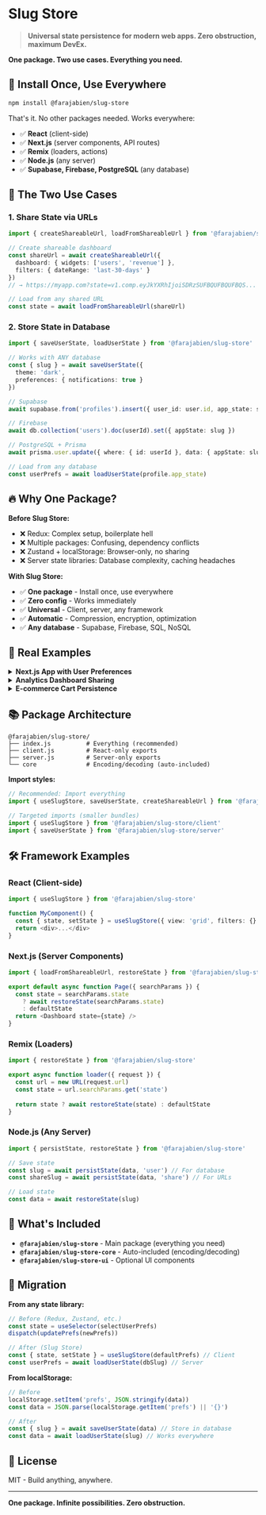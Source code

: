 # Slug Store

> **Universal state persistence for modern web apps. Zero obstruction, maximum DevEx.**

**One package. Two use cases. Everything you need.**

## 🎯 Install Once, Use Everywhere

```bash
npm install @farajabien/slug-store
```

That's it. No other packages needed. Works everywhere:
- ✅ **React** (client-side)
- ✅ **Next.js** (server components, API routes)  
- ✅ **Remix** (loaders, actions)
- ✅ **Node.js** (any server)
- ✅ **Supabase, Firebase, PostgreSQL** (any database)

## 🎯 The Two Use Cases

### 1. **Share State via URLs** 
```typescript
import { createShareableUrl, loadFromShareableUrl } from '@farajabien/slug-store'

// Create shareable dashboard
const shareUrl = await createShareableUrl({
  dashboard: { widgets: ['users', 'revenue'] },
  filters: { dateRange: 'last-30-days' }
})
// → https://myapp.com?state=v1.comp.eyJkYXRhIjoiSDRzSUFBQUFBQUFBQS...

// Load from any shared URL  
const state = await loadFromShareableUrl(shareUrl)
```

### 2. **Store State in Database**
```typescript
import { saveUserState, loadUserState } from '@farajabien/slug-store'

// Works with ANY database
const { slug } = await saveUserState({
  theme: 'dark',
  preferences: { notifications: true }
})

// Supabase
await supabase.from('profiles').insert({ user_id: user.id, app_state: slug })

// Firebase  
await db.collection('users').doc(userId).set({ appState: slug })

// PostgreSQL + Prisma
await prisma.user.update({ where: { id: userId }, data: { appState: slug } })

// Load from any database
const userPrefs = await loadUserState(profile.app_state)
```

## 🔥 Why One Package?

**Before Slug Store:**
- ❌ Redux: Complex setup, boilerplate hell
- ❌ Multiple packages: Confusing, dependency conflicts  
- ❌ Zustand + localStorage: Browser-only, no sharing
- ❌ Server state libraries: Database complexity, caching headaches

**With Slug Store:**
- ✅ **One package** - Install once, use everywhere
- ✅ **Zero config** - Works immediately
- ✅ **Universal** - Client, server, any framework
- ✅ **Automatic** - Compression, encryption, optimization
- ✅ **Any database** - Supabase, Firebase, SQL, NoSQL

## 🚀 Real Examples

<details>
<summary><strong>Next.js App with User Preferences</strong></summary>

```typescript
// app/profile/page.tsx (Server Component)
import { loadUserState } from '@farajabien/slug-store'
import { createServerComponentClient } from '@supabase/auth-helpers-nextjs'

export default async function ProfilePage() {
  const supabase = createServerComponentClient()
  const { data: { user } } = await supabase.auth.getUser()
  
  // Load user preferences from database
  const { data: profile } = await supabase
    .from('profiles') 
    .select('app_state')
    .eq('user_id', user.id)
    .single()
    
  const userSettings = profile?.app_state 
    ? await loadUserState(profile.app_state)
    : { theme: 'light', layout: 'grid' }

  return <Dashboard settings={userSettings} />
}

// components/settings-form.tsx (Client Component)
'use client'
import { saveUserState } from '@farajabien/slug-store'

export function SettingsForm({ currentSettings }) {
  const updateSettings = async (newSettings) => {
    // Save to database
    const { slug } = await saveUserState(newSettings)
    await supabase.from('profiles').upsert({
      user_id: user.id,
      app_state: slug
    })
  }
  
  return <form onSubmit={updateSettings}>...</form>
}
```

</details>

<details>
<summary><strong>Analytics Dashboard Sharing</strong></summary>

```typescript
// Share dashboard configuration
import { createShareableUrl, loadFromShareableUrl } from '@farajabien/slug-store'

// Create shareable dashboard
const dashboardConfig = {
  widgets: ['revenue', 'users', 'conversion'],
  dateRange: { start: '2024-01-01', end: '2024-12-31' },
  filters: { segment: 'enterprise' }
}

const shareUrl = await createShareableUrl(dashboardConfig)
// Send to team: https://analytics.com?state=v1.comp.eyJ...

// Load shared dashboard (any team member)
const config = await loadFromShareableUrl(window.location.href)
```

</details>

<details>
<summary><strong>E-commerce Cart Persistence</strong></summary>

```typescript
// Store cart in user profile (works with any database)
import { saveUserState, loadUserState } from '@farajabien/slug-store'

// Save cart
const cart = {
  items: [{ id: '123', name: 'iPhone 15', price: 999, quantity: 1 }],
  total: 999,
  promoCode: 'SAVE10'
}

const { slug } = await saveUserState(cart)

// Any database works:
// Supabase
await supabase.from('users').update({ cart_state: slug }).eq('id', userId)

// MongoDB  
await User.findByIdAndUpdate(userId, { cartState: slug })

// MySQL
await db.query('UPDATE users SET cart_state = ? WHERE id = ?', [slug, userId])

// Load cart (from any database)
const savedCart = await loadUserState(user.cart_state)
```

</details>

## 📚 Package Architecture

```
@farajabien/slug-store/
├── index.js          # Everything (recommended)
├── client.js         # React-only exports  
├── server.js         # Server-only exports
└── core              # Encoding/decoding (auto-included)
```

**Import styles:**
```typescript
// Recommended: Import everything
import { useSlugStore, saveUserState, createShareableUrl } from '@farajabien/slug-store'

// Targeted imports (smaller bundles)
import { useSlugStore } from '@farajabien/slug-store/client'
import { saveUserState } from '@farajabien/slug-store/server'
```

## 🛠️ Framework Examples

### React (Client-side)
```typescript
import { useSlugStore } from '@farajabien/slug-store'

function MyComponent() {
  const { state, setState } = useSlugStore({ view: 'grid', filters: {} })
  return <div>...</div>
}
```

### Next.js (Server Components)
```typescript
import { loadFromShareableUrl, restoreState } from '@farajabien/slug-store'

export default async function Page({ searchParams }) {
  const state = searchParams.state 
    ? await restoreState(searchParams.state)
    : defaultState
  return <Dashboard state={state} />
}
```

### Remix (Loaders)
```typescript
import { restoreState } from '@farajabien/slug-store'

export async function loader({ request }) {
  const url = new URL(request.url)
  const state = url.searchParams.get('state')
  
  return state ? await restoreState(state) : defaultState
}
```

### Node.js (Any Server)
```typescript
import { persistState, restoreState } from '@farajabien/slug-store'

// Save state
const slug = await persistState(data, 'user') // For database
const shareSlug = await persistState(data, 'share') // For URLs

// Load state  
const data = await restoreState(slug)
```

## 🎁 What's Included

- **`@farajabien/slug-store`** - Main package (everything you need)
- **`@farajabien/slug-store-core`** - Auto-included (encoding/decoding)
- **`@farajabien/slug-store-ui`** - Optional UI components

## 🤝 Migration

**From any state library:**
```typescript
// Before (Redux, Zustand, etc.)
const state = useSelector(selectUserPrefs)
dispatch(updatePrefs(newPrefs))

// After (Slug Store)
const { state, setState } = useSlugStore(defaultPrefs) // Client
const userPrefs = await loadUserState(dbSlug) // Server
```

**From localStorage:**
```typescript
// Before
localStorage.setItem('prefs', JSON.stringify(data))
const data = JSON.parse(localStorage.getItem('prefs') || '{}')

// After
const { slug } = await saveUserState(data) // Store in database
const data = await loadUserState(slug) // Works everywhere
```

## 📄 License

MIT - Build anything, anywhere.

---

**One package. Infinite possibilities. Zero obstruction.**